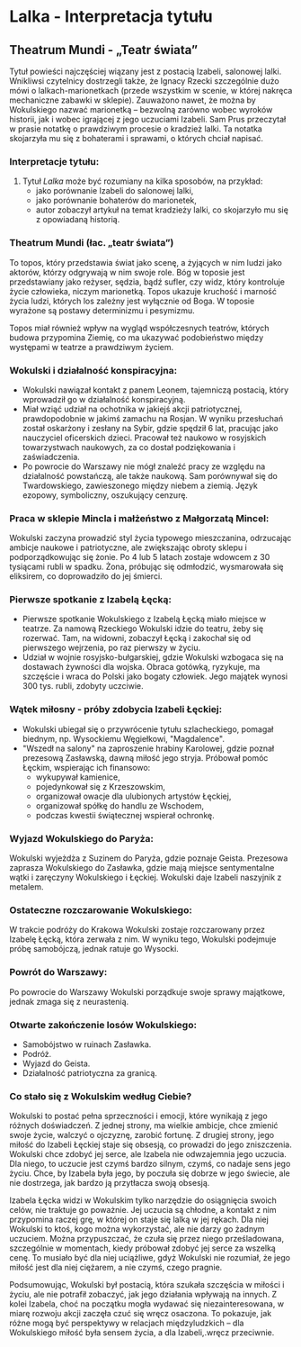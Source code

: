 # Lalka - Interpretacja tytułu

## Theatrum Mundi - „Teatr świata”

Tytuł powieści najczęściej wiązany jest z postacią Izabeli, salonowej lalki. Wnikliwsi czytelnicy dostrzegli także, że Ignacy Rzecki szczególnie dużo mówi o lalkach-marionetkach (przede wszystkim w scenie, w której nakręca mechaniczne zabawki w sklepie). Zauważono nawet, że można by Wokulskiego nazwać marionetką – bezwolną zarówno wobec wyroków historii, jak i wobec igrającej z jego uczuciami Izabeli. Sam Prus przeczytał w prasie notatkę o prawdziwym procesie o kradzież lalki. Ta notatka skojarzyła mu się z bohaterami i sprawami, o których chciał napisać.

### Interpretacje tytułu:
1. Tytuł *Lalka* może być rozumiany na kilka sposobów, na przykład:
   - jako porównanie Izabeli do salonowej lalki,
   - jako porównanie bohaterów do marionetek,
   - autor zobaczył artykuł na temat kradzieży lalki, co skojarzyło mu się z opowiadaną historią.

### Theatrum Mundi (łac. „teatr świata”)
To topos, który przedstawia świat jako scenę, a żyjących w nim ludzi jako aktorów, którzy odgrywają w nim swoje role. Bóg w toposie jest przedstawiany jako reżyser, sędzia, bądź sufler, czy widz, który kontroluje życie człowieka, niczym marionetką. Topos ukazuje kruchość i marność życia ludzi, których los zależny jest wyłącznie od Boga. W toposie wyrażone są postawy determinizmu i pesymizmu.

Topos miał również wpływ na wygląd współczesnych teatrów, których budowa przypomina Ziemię, co ma ukazywać podobieństwo między występami w teatrze a prawdziwym życiem.

### Wokulski i działalność konspiracyjna:
- Wokulski nawiązał kontakt z panem Leonem, tajemniczą postacią, który wprowadził go w działalność konspiracyjną.
- Miał wziąć udział na ochotnika w jakiejś akcji patriotycznej, prawdopodobnie w jakimś zamachu na Rosjan. W wyniku przesłuchań został oskarżony i zesłany na Sybir, gdzie spędził 6 lat, pracując jako nauczyciel oficerskich dzieci. Pracował też naukowo w rosyjskich towarzystwach naukowych, za co dostał podziękowania i zaświadczenia.
- Po powrocie do Warszawy nie mógł znaleźć pracy ze względu na działalność powstańczą, ale także naukową. Sam porównywał się do Twardowskiego, zawieszonego między niebem a ziemią. Język ezopowy, symboliczny, oszukujący cenzurę.

### Praca w sklepie Mincla i małżeństwo z Małgorzatą Mincel:
Wokulski zaczyna prowadzić styl życia typowego mieszczanina, odrzucając ambicje naukowe i patriotyczne, ale zwiększając obroty sklepu i podporządkowując się żonie. Po 4 lub 5 latach zostaje wdowcem z 30 tysiącami rubli w spadku. Żona, próbując się odmłodzić, wysmarowała się eliksirem, co doprowadziło do jej śmierci.

### Pierwsze spotkanie z Izabelą Łęcką:
- Pierwsze spotkanie Wokulskiego z Izabelą Łęcką miało miejsce w teatrze. Za namową Rzeckiego Wokulski idzie do teatru, żeby się rozerwać. Tam, na widowni, zobaczył Łęcką i zakochał się od pierwszego wejrzenia, po raz pierwszy w życiu.
- Udział w wojnie rosyjsko-bułgarskiej, gdzie Wokulski wzbogaca się na dostawach żywności dla wojska. Obraca gotówką, ryzykuje, ma szczęście i wraca do Polski jako bogaty człowiek. Jego majątek wynosi 300 tys. rubli, zdobyty uczciwie.

### Wątek miłosny - próby zdobycia Izabeli Łęckiej:
- Wokulski ubiegał się o przywrócenie tytułu szlacheckiego, pomagał biednym, np. Wysockiemu Węgiełkowi, "Magdalence".
- "Wszedł na salony" na zaproszenie hrabiny Karolowej, gdzie poznał prezesową Zasławską, dawną miłość jego stryja. Próbował pomóc Łęckim, wspierając ich finansowo:
  - wykupywał kamienice,
  - pojedynkował się z Krzeszowskim,
  - organizował owacje dla ulubionych artystów Łęckiej,
  - organizował spółkę do handlu ze Wschodem,
  - podczas kwestii świątecznej wspierał ochronkę.

### Wyjazd Wokulskiego do Paryża:
Wokulski wyjeżdża z Suzinem do Paryża, gdzie poznaje Geista. Prezesowa zaprasza Wokulskiego do Zasławka, gdzie mają miejsce sentymentalne wątki i zaręczyny Wokulskiego i Łęckiej. Wokulski daje Izabeli naszyjnik z metalem.

### Ostateczne rozczarowanie Wokulskiego:
W trakcie podróży do Krakowa Wokulski zostaje rozczarowany przez Izabelę Łęcką, która zerwała z nim. W wyniku tego, Wokulski podejmuje próbę samobójczą, jednak ratuje go Wysocki.

### Powrót do Warszawy:
Po powrocie do Warszawy Wokulski porządkuje swoje sprawy majątkowe, jednak zmaga się z neurastenią.

### Otwarte zakończenie losów Wokulskiego:
- Samobójstwo w ruinach Zasławka.
- Podróż.
- Wyjazd do Geista.
- Działalność patriotyczna za granicą.

### Co stało się z Wokulskim według Ciebie?

Wokulski to postać pełna sprzeczności i emocji, które wynikają z jego różnych doświadczeń. Z jednej strony, ma wielkie ambicje, chce zmienić swoje życie, walczyć o ojczyznę, zarobić fortunę. Z drugiej strony, jego miłość do Izabeli Łęckiej staje się obsesją, co prowadzi do jego zniszczenia. Wokulski chce zdobyć jej serce, ale Izabela nie odwzajemnia jego uczucia. Dla niego, to uczucie jest czymś bardzo silnym, czymś, co nadaje sens jego życiu. Chce, by Izabela była jego, by poczuła się dobrze w jego świecie, ale nie dostrzega, jak bardzo ją przytłacza swoją obsesją.

Izabela Łęcka widzi w Wokulskim tylko narzędzie do osiągnięcia swoich celów, nie traktuje go poważnie. Jej uczucia są chłodne, a kontakt z nim przypomina raczej grę, w której on staje się lalką w jej rękach. Dla niej Wokulski to ktoś, kogo można wykorzystać, ale nie darzy go żadnym uczuciem. Można przypuszczać, że czuła się przez niego prześladowana, szczególnie w momentach, kiedy próbował zdobyć jej serce za wszelką cenę. To musiało być dla niej uciążliwe, gdyż Wokulski nie rozumiał, że jego miłość jest dla niej ciężarem, a nie czymś, czego pragnie.

Podsumowując, Wokulski był postacią, która szukała szczęścia w miłości i życiu, ale nie potrafił zobaczyć, jak jego działania wpływają na innych. Z kolei Izabela, choć na początku mogła wydawać się niezainteresowana, w miarę rozwoju akcji zaczęła czuć się wręcz osaczona. To pokazuje, jak różne mogą być perspektywy w relacjach międzyludzkich – dla Wokulskiego miłość była sensem życia, a dla Izabeli,.wręcz przeciwnie.
